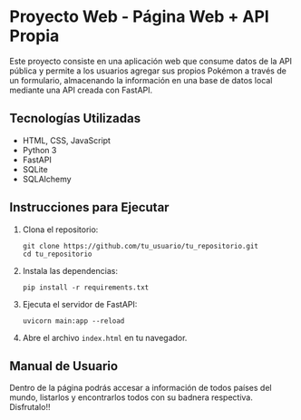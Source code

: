 
# Proyecto Web - Página Web + API Propia

Este proyecto consiste en una aplicación web que consume datos de la API pública y permite a los usuarios agregar sus propios Pokémon a través de un formulario, almacenando la información en una base de datos local mediante una API creada con FastAPI.

## Tecnologías Utilizadas

- HTML, CSS, JavaScript
- Python 3
- FastAPI
- SQLite
- SQLAlchemy

## Instrucciones para Ejecutar

1. Clona el repositorio:
   ```
   git clone https://github.com/tu_usuario/tu_repositorio.git
   cd tu_repositorio
   ```

2. Instala las dependencias:
   ```
   pip install -r requirements.txt
   ```

3. Ejecuta el servidor de FastAPI:
   ```
   uvicorn main:app --reload
   ```

4. Abre el archivo `index.html` en tu navegador.

## Manual de Usuario
Dentro de la página podrás accesar a información de todos países del mundo, listarlos y encontrarlos todos con su badnera respectiva. Disfrutalo!!
